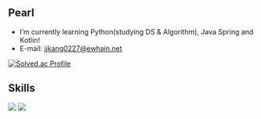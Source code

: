 ## Pearl
- I’m currently learning Python(studying DS & Algorithm), Java Spring and Kotlin!
- E-mail: jjkang0227@ewhain.net

[![Solved.ac Profile](http://mazassumnida.wtf/api/v2/generate_badge?boj=pearl55)](https://solved.ac/pearl55/)<br>

## Skills
<img src="https://img.shields.io/badge/PYTHON-#3776AB?style=for-the-badge&logo=python&logoColor=white"/>
<img src="https://img.shields.io/badge/JAVA-007396?style=for-the-badge&logo=java&logoColor=white">





